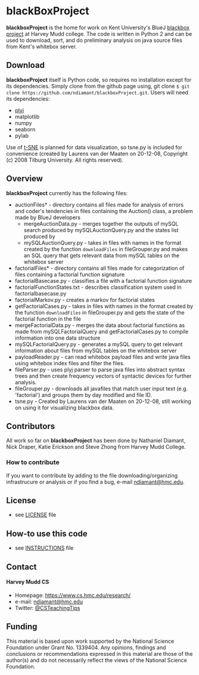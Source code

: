 blackBoxProject
======
**blackboxProject** is the home for work on Kent University's BlueJ [blackbox project](http://www.bluej.org/blackbox.html) at Harvey Mudd college. The code is written in Python 2 and can be used to download, sort, and do preliminary analysis on java source files from Kent's whitebox server.

## Download
**blackboxProject** itself is Python code, so requires no installation except for its dependencies. Simply clone from the github page using, git clone ```$ git clone https://github.com/ndiamant/blackboxProject.git```. Users will need its dependencies: 
* [plyj](https://github.com/musiKk/plyj) 
* matplotlib 
* numpy 
* seaborn 
* pylab 

Use of [t-SNE](https://lvdmaaten.github.io/tsne/) is planned for data visualization, so tsne.py is included for convenience (created by Laurens van der Maaten on 20-12-08, Copyright (c) 2008 Tilburg University. All rights reserved). 

## Overview
**blackboxProject** currently has the following files:
* auctionFiles* - directory contains all files made for analysis of errors and coder's tendencies in files containing the Auction() class, a problem made by BlueJ developers
  * mergeAuctionData.py - merges together the outputs of mySQL search produced by mySQLAuctionQuery.py and the states list produced by
  * mySQLAuctionQuery.py - takes in files with names in the format created by the function ``` downloadFiles ``` in fileGrouper.py and makes an SQL query that gets relevant data from mySQL tables on the whitebox server
* factorialFiles* - directory contains all files made for categorization of files containing a factorial function signature
 * factorialBasecase.py - classifies a file with a factorial function signature
 * factorialFunctionStates.txt - describes classification system used in factorialbasecase.py
 * factorialMarkov.py - creates a markov for factorial states
 * getFactorialCases.py - takes in files with names in the format created by the function ``` downloadFiles ``` in fileGrouper.py and gets the state of the factorial function in the file
 * mergeFactorialData.py - merges the data about factorial functions as made from mySQLFactorialQuery and getFactorialCases.py to compile information into one data structure
 * mySQLFactorialQuery.py - generates a mySQL query to get relevant information about files from mySQL tables on the whitebox server
* payloadReader.py - can read whitebox payload files and write java files using whitebox index files and filter the files. 
* fileParser.py - uses plyj parser to parse java files into abstract syntax trees and then create frequency vectors of syntactic devices for further analysis.
* fileGrouper.py - downloads all javafiles that match user input text (e.g. 'factorial') and groups them by day modified and file ID.
* tsne.py - Created by Laurens van der Maaten on 20-12-08, still working on using it for visualizing blackbox data. 

## Contributors
All work so far on **blackboxProject** has been done by Nathaniel Diamant, Nick Draper, Katie Erickson and Steve Zhong from Harvey Mudd College.

### How to contribute

If you want to contribute by adding to the file downloading/organizing infrastrucure or analysis or if you find a bug, e-mail ndiamant@hmc.edu.

## License 
* see [LICENSE](blackboxProject/LICENSE.md) file

## How-to use this code
* see [INSTRUCTIONS](blackboxProject/INSTRUCTIONS.md) file

## Contact
#### Harvey Mudd CS
* Homepage: https://www.cs.hmc.edu/research/
* e-mail: ndiamant@hmc.edu
* Twitter: [@CSTeachingTips](https://twitter.com/csteachingtips "CS Teaching Tips on twitter")

## Funding
This material is based upon work supported by the National Science Foundation under Grant No. 1339404. Any opinions, findings and conclusions or recommendations expressed in this material are those of the author(s) and do not necessarily reflect the views of the National Science Foundation.
